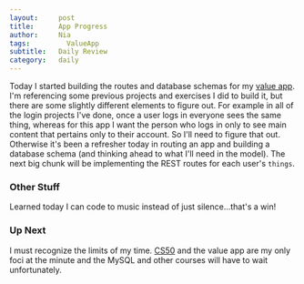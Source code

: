 ```yaml
---
layout:     post
title:      App Progress
author:     Nia
tags: 		  ValueApp
subtitle:  	Daily Review
category:   daily
---
```


Today I started building the routes and database schemas for my [value app](https://niamurrell.github.io/search/index.html#ValueApp). I'm referencing some previous projects and exercises I did to build it, but there are some slightly different elements to figure out. For example in all of the login projects I've done, once a user logs in everyone sees the same thing, whereas for this app I want the person who logs in only to see main content that pertains only to their account. So I'll need to figure that out. Otherwise it's been a refresher today in routing an app and building a database schema (and thinking ahead to what I'll need in the model). The next big chunk will be implementing the REST routes for each user's `things`.

### Other Stuff

Learned today I can code to music instead of just silence...that's a win!

### Up Next

I must recognize the limits of my time. [CS50](https://niamurrell.github.io/search/index.html#CS50) and the value app are my only foci at the minute and the MySQL and other courses will have to wait unfortunately.